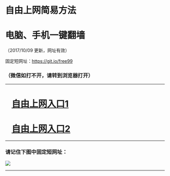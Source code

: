 ﻿# 自由上网简易方法

# 电脑、手机一键翻墙

（2017/10/09 更新，网址有效）

固定短网址：https://git.io/free99

### （微信如打不开，请转到浏览器打开）


***





# &nbsp;&nbsp; <a href="http://ft3199921949.fwq-tz-1001.info/fwqtz01.html?t=100900128799 " target="_blank">自由上网入口1</a>
# &nbsp;&nbsp; <a href="http://ft2058431238.fwq-tz-1002.info/fwqtz02.html?t=10090019991 " target="_blank">自由上网入口2</a>
***

### 请记住下图中固定短网址：

<img src="https://s3-us-west-2.amazonaws.com/fwq-1001/yjfq-20170905okok.png" /> 


***

